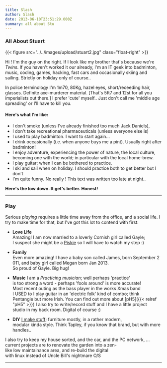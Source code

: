 ```yaml
---
title: Slash
author: Slash
date: 2013-06-10T23:51:29.000Z
summary: all about Stu
---
```

### All About Stuart

{{< figure src="../../images/upload/stuart2.jpg" class="float-right" >}}

Hi ! I'm the guy on the right. If I look like my brother that's
because we're *Twins*. If you haven't worked it our already, I'm an
IT geek into badminton, music, coding, games, hacking, fast cars and
occasionally skiing and sailing. Strictly on holiday only of course..

In police terminology I'm 1m70, 80Kg, hazel eyes, short/receeding hair,
glasses. Definite axe-murderer material. [That\'s 5ft7 and 12st for all
you imperialists out there.] I prefer 'cute' myself.. Just don't
call me 'middle age spreading' or I'll have to kill you.

<div class="float-clear"/>

#### Here's what I'm like:

-   I don't smoke (unless I've already finished too much Jack
    Daniels),
-   I don't take recreational pharmaceuticals (unless everyone else is)
-   I used to play badminton. I want to start again...
-   I drink occasionally (i.e. when anyone buys me a pint). Usually
    right after badminton!
-   I enjoy adventure, experiencing the power of nature, the local
    culture, becoming one with the world; in particular with the local home-brew.
-   I play guitar; when I can be bothered to practice.
-   I ski and sail when on holiday. I should practice both to get better but I don't
-   I'm quite funny. No really ! This text was written too late at night..

**Here's the low down. It get's better. Honest!**

------------------------------------------------------------------------

### Play

Serious *playing* requires a little time away from the office, and a
social life. I try to make time for that, but I've got this lot to
contend with first:

-   **Love Life**
    Amazing! I am now married to a loverly Cornish girl called Gayle;
    I suspect she might be a [Piskie](http://www.mysteriousbritain.co.uk/folklore/piskies.html)
    so I will have to watch my step :)

-   **Family**
    Even more amazing! I have a baby son called James, born September 2011,
    and baby girl called Megan born Jan 2013.  So proud of Gayle. Big hug!

-   **Music**
    I am a *Practicing musician*; well perhaps 'practice'
    is too strong a word - perhaps 'fools around' is more accurate!
    Most recent outing as the bass player in the works Xmas band
    I USED to I play guitar in an 'electric folk' kind of combo; think
    Pentangle but more Irish. You can find out more about [pH5]({{< relref "pH5" >}})
    I also try to write/record stuff and I have a little project
    studio in my back room. Digital of course :)

-   **DIY**
    [I make stuff](../../images/upload/furniture.jpg); furniture mostly, in a rather modern,
    modular kinda style. Think Tapley, if you know that brand, but with more handles..

I also try to keep my house sorted, and the car, and the PC network, ...
current projects are to renovate the garden into a zen-like low maintainance area,
and re-build the digital with linux instead of Uncle Bill's nightmare O/S

------------------------------------------------------------------------
